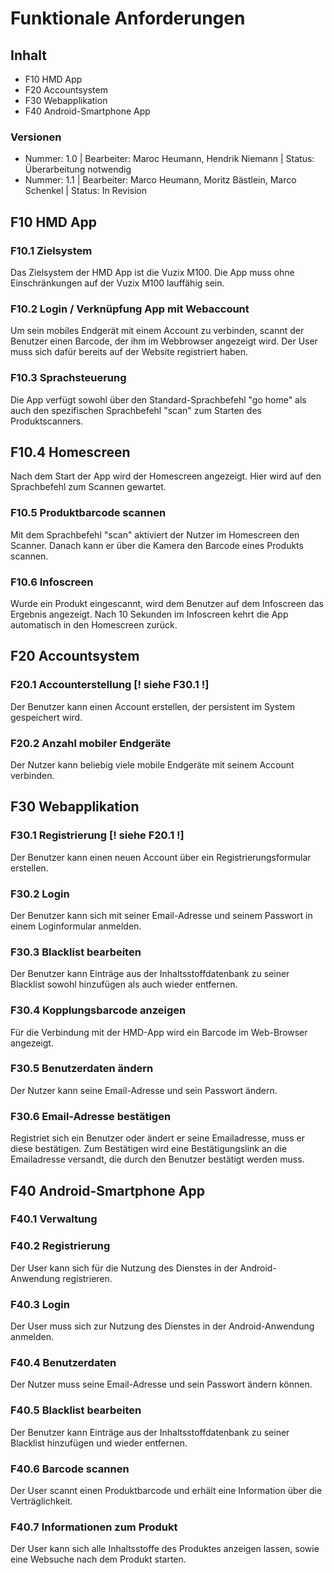 # Funktionale Anforderungen

## Inhalt

* F10 HMD App
* F20 Accountsystem
* F30 Webapplikation
* F40 Android-Smartphone App

### Versionen
* Nummer: 1.0 | Bearbeiter: Maroc Heumann, Hendrik Niemann | Status: Überarbeitung notwendig
* Nummer: 1.1 | Bearbeiter: Marco Heumann, Moritz Bästlein, Marco Schenkel | Status: In Revision

## F10 HMD App

### F10.1 Zielsystem
Das Zielsystem der HMD App ist die Vuzix M100. Die App muss ohne Einschränkungen auf der Vuzix M100 lauffähig sein.

### F10.2 Login / Verknüpfung App mit Webaccount
Um sein mobiles Endgerät mit einem Account zu verbinden, scannt der Benutzer einen Barcode, der ihm im Webbrowser angezeigt wird. Der User muss sich dafür bereits auf der Website registriert haben.

### F10.3 Sprachsteuerung
Die App verfügt sowohl über den Standard-Sprachbefehl "go home" als auch den spezifischen Sprachbefehl "scan" zum Starten des Produktscanners.

## F10.4 Homescreen
Nach dem Start der App wird der Homescreen angezeigt. Hier wird auf den Sprachbefehl zum Scannen gewartet.

### F10.5 Produktbarcode scannen
Mit dem Sprachbefehl "scan" aktiviert der Nutzer im Homescreen den Scanner. Danach kann er über die Kamera den
Barcode eines Produkts scannen.

### F10.6 Infoscreen
Wurde ein Produkt eingescannt, wird dem Benutzer auf dem Infoscreen das Ergebnis angezeigt. Nach 10 Sekunden im Infoscreen kehrt die App automatisch in den Homescreen zurück.

## F20 Accountsystem

### F20.1 Accounterstellung [! siehe F30.1 !]
Der Benutzer kann einen Account erstellen, der persistent im System gespeichert wird.

### F20.2 Anzahl mobiler Endgeräte
Der Nutzer kann  beliebig viele mobile Endgeräte mit seinem Account verbinden.

## F30 Webapplikation

### F30.1 Registrierung [! siehe F20.1 !]
Der Benutzer kann einen neuen Account über ein Registrierungsformular erstellen.

### F30.2 Login
Der Benutzer kann sich mit seiner Email-Adresse und seinem Passwort in einem Loginformular anmelden. 

### F30.3 Blacklist bearbeiten
Der Benutzer kann Einträge aus der Inhaltsstoffdatenbank zu seiner Blacklist sowohl hinzufügen als auch wieder entfernen.

### F30.4 Kopplungsbarcode anzeigen
Für die Verbindung mit der HMD-App wird ein Barcode im Web-Browser angezeigt.

### F30.5 Benutzerdaten ändern
Der Nutzer kann seine Email-Adresse und sein Passwort ändern.

### F30.6 Email-Adresse bestätigen
Registriet sich ein Benutzer oder ändert er seine Emailadresse, muss er diese bestätigen. Zum Bestätigen wird eine Bestätigungslink an die Emailadresse versandt, die durch den Benutzer bestätigt werden muss.

## F40 Android-Smartphone App
 
### F40.1 Verwaltung
<noch offen>
 
### F40.2 Registrierung
Der User kann sich für die Nutzung des Dienstes in der Android-Anwendung registrieren.
 
### F40.3 Login
Der User muss sich zur Nutzung des Dienstes in der Android-Anwendung anmelden.
 
### F40.4 Benutzerdaten
Der Nutzer muss seine Email-Adresse und sein Passwort ändern können.
 
### F40.5 Blacklist bearbeiten
Der Benutzer kann Einträge aus der Inhaltsstoffdatenbank zu seiner Blacklist hinzufügen und wieder entfernen.
 
### F40.6 Barcode scannen
Der User scannt einen Produktbarcode und erhält eine Information über die Verträglichkeit.
 
### F40.7 Informationen zum Produkt
Der User kann sich alle Inhaltsstoffe des Produktes anzeigen lassen, sowie eine Websuche nach dem Produkt starten.
